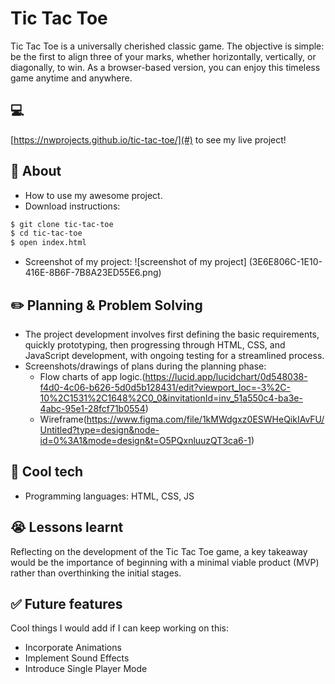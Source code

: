 # Tic Tac Toe
Tic Tac Toe is a universally cherished classic game. The objective is simple: be the first to align three of your marks, whether horizontally, vertically, or diagonally, to win. As a browser-based version, you can enjoy this timeless game anytime and anywhere.

## :computer: 
[https://nwprojects.github.io/tic-tac-toe/](#) to see my live project!

## :page_facing_up: About
- How to use my awesome project.
- Download instructions:
```zsh
$ git clone tic-tac-toe
$ cd tic-tac-toe
$ open index.html
```
- Screenshot of my project:
 ![screenshot of my project]
 (3E6E806C-1E10-416E-8B6F-7B8A23ED55E6.png)

## :pencil2: Planning & Problem Solving
- The project development involves first defining the basic requirements, quickly prototyping, then progressing through HTML, CSS, and JavaScript development, with ongoing testing for a streamlined process.
- Screenshots/drawings of plans during the planning phase:
    - Flow charts of app logic.(https://lucid.app/lucidchart/0d548038-f4d0-4c06-b626-5d0d5b128431/edit?viewport_loc=-3%2C-10%2C1531%2C1648%2C0_0&invitationId=inv_51a550c4-ba3e-4abc-95e1-28fcf71b0554)
    - Wireframe(https://www.figma.com/file/1kMWdgxz0ESWHeQikIAvFU/Untitled?type=design&node-id=0%3A1&mode=design&t=O5PQxnluuzQT3ca6-1)

## :rocket: Cool tech
- Programming languages: HTML, CSS, JS

## :sob: Lessons learnt
Reflecting on the development of the Tic Tac Toe game, a key takeaway would be the importance of beginning with a minimal viable product (MVP) rather than overthinking the initial stages.

## :white_check_mark: Future features
Cool things I would add if I can keep working on this:
- Incorporate Animations
- Implement Sound Effects
- Introduce Single Player Mode